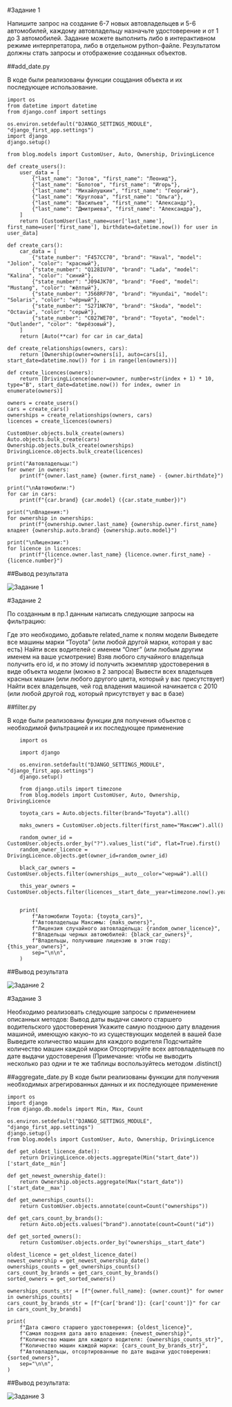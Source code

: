 #Задание 1

Напишите запрос на создание 6-7 новых автовладельцев и 5-6 автомобилей, каждому автовладельцу назначьте удостоверение и от 1 до 3 автомобилей. Задание можете выполнить либо в интерактивном режиме интерпретатора, либо в отдельном python-файле. Результатом должны стать запросы и отображение созданных объектов.

##add_date.py

В коде были реализованы функции сощдания объекта и их последующее использование.

```
import os
from datetime import datetime
from django.conf import settings

os.environ.setdefault("DJANGO_SETTINGS_MODULE", "django_first_app.settings")
import django
django.setup()

from blog.models import CustomUser, Auto, Ownership, DrivingLicence

def create_users():
    user_data = [
        {"last_name": "Зотов", "first_name": "Леонид"},
        {"last_name": "Болотов", "first_name": "Игорь"},
        {"last_name": "Михайлушкин", "first_name": "Георгий"},
        {"last_name": "Круглова", "first_name": "Ольга"},
        {"last_name": "Васильев", "first_name": "Александр"},
        {"last_name": "Дмитриева", "first_name": "Александра"},
    ]
    return [CustomUser(last_name=user['last_name'], first_name=user['first_name'], birthdate=datetime.now()) for user in user_data]

def create_cars():
    car_data = [
        {"state_number": "F457CC70", "brand": "Haval", "model": "Jolion", "color": "красный"},
        {"state_number": "Q128IU70", "brand": "Lada", "model": "Kalina", "color": "синий"},
        {"state_number": "J094JK70", "brand": "Foed", "model": "Mustang", "color": "жёлтый"},
        {"state_number": "J568RF70", "brand": "Hyundai", "model": "Solaris", "color": "чёрный"},
        {"state_number": "S271NK70", "brand": "Skoda", "model": "Octavia", "color": "серый"},
        {"state_number": "C027WE70", "brand": "Toyota", "model": "Outlander", "color": "бирёзовый"},
    ]
    return [Auto(**car) for car in car_data]

def create_relationships(owners, cars):
    return [Ownership(owner=owners[i], auto=cars[i], start_date=datetime.now()) for i in range(len(owners))]

def create_licences(owners):
    return [DrivingLicence(owner=owner, number=str(index + 1) * 10, type="B", start_date=datetime.now()) for index, owner in enumerate(owners)]

owners = create_users()
cars = create_cars()
ownerships = create_relationships(owners, cars)
licences = create_licences(owners)

CustomUser.objects.bulk_create(owners)
Auto.objects.bulk_create(cars)
Ownership.objects.bulk_create(ownerships)
DrivingLicence.objects.bulk_create(licences)

print("Автовладельцы:")
for owner in owners:
    print(f"{owner.last_name} {owner.first_name} - {owner.birthdate}")

print("\nАвтомобили:")
for car in cars:
    print(f"{car.brand} {car.model} ({car.state_number})")

print("\nВладения:")
for ownership in ownerships:
    print(f"{ownership.owner.last_name} {ownership.owner.first_name} владеет {ownership.auto.brand} {ownership.auto.model}")

print("\nЛицензии:")
for licence in licences:
    print(f"{licence.owner.last_name} {licence.owner.first_name} - {licence.number}")
```

##Вывод результата

![Задание 1](img\task1.png)

#Задание 2

По созданным в пр.1 данным написать следующие запросы на фильтрацию:

Где это необходимо, добавьте related_name к полям модели
Выведете все машины марки “Toyota” (или любой другой марки, которая у вас есть)
Найти всех водителей с именем “Олег” (или любым другим именем на ваше усмотрение)
Взяв любого случайного владельца получить его id, и по этому id получить экземпляр удостоверения в виде объекта модели (можно в 2 запроса)
Вывести всех владельцев красных машин (или любого другого цвета, который у вас присутствует)
Найти всех владельцев, чей год владения машиной начинается с 2010 (или любой другой год, который присутствует у вас в базе)

##filter.py

В коде были реализованы функции для получения объектов с необходимой фильтрацией и их последующее применение

```
    import os

    import django

    os.environ.setdefault("DJANGO_SETTINGS_MODULE", "django_first_app.settings")
    django.setup()

    from django.utils import timezone
    from blog.models import CustomUser, Auto, Ownership, DrivingLicence

    toyota_cars = Auto.objects.filter(brand="Toyota").all()

    maks_owners = CustomUser.objects.filter(first_name="Максим").all()

    random_owner_id = CustomUser.objects.order_by("?").values_list("id", flat=True).first()
    random_owner_licence = DrivingLicence.objects.get(owner_id=random_owner_id)

    black_car_owners = CustomUser.objects.filter(ownerships__auto__color="черный").all()

    this_year_owners = CustomUser.objects.filter(licences__start_date__year=timezone.now().year).all()


    print(
        f"Автомобили Toyota: {toyota_cars}",
        f"Автовладельцы Максимы: {maks_owners}",
        f"Лицензия случайного автовладельца: {random_owner_licence}",
        f"Владельцы черных автомобилей: {black_car_owners}",
        f"Владельцы, получившие лицензию в этом году: {this_year_owners}",
        sep="\n\n",
    )
```

##Вывод результата

![Задание 2](img\task2.png)

#Задание 3

Необходимо реализовать следующие запросы c применением описанных методов:
Вывод даты выдачи самого старшего водительского удостоверения
Укажите самую позднюю дату владения машиной, имеющую какую-то из существующих моделей в вашей базе
Выведите количество машин для каждого водителя
Подсчитайте количество машин каждой марки
Отсортируйте всех автовладельцев по дате выдачи удостоверения (Примечание: чтобы не выводить несколько раз одни и те же таблицы воспользуйтесь методом .distinct()

##aggregate_date.py
В коде были реализованы функции для получения необходимых агрегированных данных и их последующее применение

```
import os
import django
from django.db.models import Min, Max, Count

os.environ.setdefault("DJANGO_SETTINGS_MODULE", "django_first_app.settings")
django.setup()
from blog.models import CustomUser, Auto, Ownership, DrivingLicence

def get_oldest_licence_date():
    return DrivingLicence.objects.aggregate(Min("start_date"))['start_date__min']

def get_newest_ownership_date():
    return Ownership.objects.aggregate(Max("start_date"))['start_date__max']

def get_ownerships_counts():
    return CustomUser.objects.annotate(count=Count("ownerships"))

def get_cars_count_by_brands():
    return Auto.objects.values("brand").annotate(count=Count("id"))

def get_sorted_owners():
    return CustomUser.objects.order_by("ownerships__start_date")

oldest_licence = get_oldest_licence_date()
newest_ownership = get_newest_ownership_date()
ownerships_counts = get_ownerships_counts()
cars_count_by_brands = get_cars_count_by_brands()
sorted_owners = get_sorted_owners()

ownerships_counts_str = [f"{owner.full_name}: {owner.count}" for owner in ownerships_counts]
cars_count_by_brands_str = [f"{car['brand']}: {car['count']}" for car in cars_count_by_brands]

print(
    f"Дата самого старшего удостоверения: {oldest_licence}",
    f"Самая поздняя дата авто владения: {newest_ownership}",
    f"Количество машин для каждого водителя: {ownerships_counts_str}",
    f"Количество машин каждой марки: {cars_count_by_brands_str}",
    f"Автовладельцы, отсортированные по дате выдачи удостоверения: {sorted_owners}",
    sep="\n\n",
)

```

##Вывод результата:

![Задание 3](img\task3.png)
